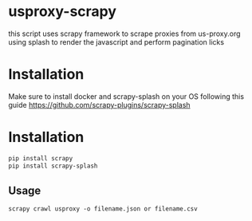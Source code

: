 # usproxy-scrapy
this script uses scrapy framework to scrape proxies from us-proxy.org using splash to render the javascript and perform pagination licks

# Installation
Make sure to install docker and scrapy-splash on your OS following this guide
https://github.com/scrapy-plugins/scrapy-splash

# Installation

```bash
pip install scrapy
pip install scrapy-splash
```
## Usage

```
scrapy crawl usproxy -o filename.json or filename.csv
```
